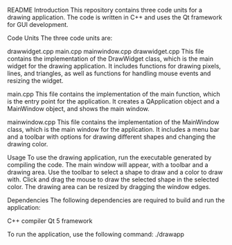 README
Introduction
This repository contains three code units for a drawing application. The code is written in C++ and uses the Qt framework for GUI development.

Code Units
The three code units are:

drawwidget.cpp
main.cpp
mainwindow.cpp
drawwidget.cpp
This file contains the implementation of the DrawWidget class, which is the main widget for the drawing application. It includes functions for drawing pixels, lines, and triangles, as well as functions for handling mouse events and resizing the widget.

main.cpp
This file contains the implementation of the main function, which is the entry point for the application. It creates a QApplication object and a MainWindow object, and shows the main window.

mainwindow.cpp
This file contains the implementation of the MainWindow class, which is the main window for the application. It includes a menu bar and a toolbar with options for drawing different shapes and changing the drawing color.

Usage
To use the drawing application, run the executable generated by compiling the code. The main window will appear, with a toolbar and a drawing area. Use the toolbar to select a shape to draw and a color to draw with. Click and drag the mouse to draw the selected shape in the selected color. The drawing area can be resized by dragging the window edges.

Dependencies
The following dependencies are required to build and run the application:

C++ compiler
Qt 5 framework

To run the application, use the following command:
./drawapp